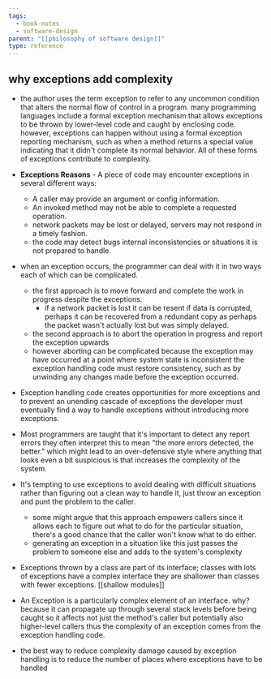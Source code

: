 ```yaml
---
tags:
  - book-notes
  - software-design
parent: "[[philosophy of software design]]"
type: reference
---
```

## why exceptions add complexity
- the author uses the term exception to refer to any uncommon condition that alters the normal flow of control in a program. many programming languages include a formal exception mechanism that allows exceptions to be thrown by lower-level code and caught by enclosing code. however, exceptions can happen without using a formal exception reporting mechanism, such as when a method returns a special value indicating that it didn't complete its normal behavior. All of these forms of exceptions contribute to complexity.
- **Exceptions Reasons** - A piece of code may encounter exceptions in several different ways:
	- A caller may provide an argument or config information.
	- An invoked method may not be able to complete a requested operation.
	- network packets may be lost or delayed, servers may not respond in a timely fashion.
	- the code may detect bugs internal inconsistencies or situations it is not prepared to handle.

- when an exception occurs, the programmer can deal with it in two ways each of which can be complicated.
	- the first approach is to move forward and complete the work in progress despite the exceptions.
		- if a network packet is lost it can be resent if data is corrupted, perhaps it can be recovered from a redundant copy as perhaps the packet wasn't actually lost but was simply delayed.
	- the second approach is to abort the operation in progress and report the exception upwards
	- however aborting can be complicated because the exception may have occurred at a point where system state is inconsistent the exception handling code must restore consistency, such as by unwinding any changes made before the exception occurred.

- Exception handling code creates opportunities for more exceptions and to prevent an unending cascade of exceptions the developer must eventually find a way to handle exceptions without introducing more exceptions.
- Most programmers are taught that it's important to detect any report errors they often interpret this to mean "the more errors detected, the better." which might lead to an over-defensive style where anything that looks even a bit suspicious is that increases the complexity of the system.
- It's tempting to use exceptions to avoid dealing with difficult situations rather than figuring out a clean way to handle it, just throw an exception and punt the problem to the caller.
	- some might argue that this approach empowers callers since it allows each to figure out what to do for the particular situation, there's a good chance that the caller won't know what to do either.
	- generating an exception in a situation like this just passes the problem to someone else and adds to the system's complexity

- Exceptions thrown by a class are part of its interface; classes with lots of exceptions have a complex interface they are shallower than classes with fewer exceptions. [[shallow modules]]
- An Exception is a particularly complex element of an interface. why? because it can propagate up through several stack levels before being caught so it affects not just the method's caller but potentially also higher-level callers thus the complexity of an exception comes from the exception handling code.
- the best way to reduce complexity damage caused by exception handling is to reduce the number of places where exceptions have to be handled